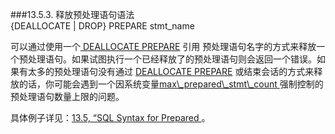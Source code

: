 ###13.5.3. 释放预处理语句语法  
	{DEALLOCATE | DROP} PREPARE stmt_name

可以通过使用一个[ DEALLOCATE PREPARE]() 引用 预处理语句名字的方式来释放一个预处理语句。如果试图执行一个已经释放了的预处理语句则会返回一个错误。如果有太多的预处理语句没有通过 [DEALLOCATE PREPARE]() 或结束会话的方式来释放的话，你可能会遇到一个因系统变量[max\\_prepared\\_stmt\\_count ]()强制控制的预处理语句数量上限的问题。

具体例子详见：[13.5, “SQL Syntax for Prepared ]()。